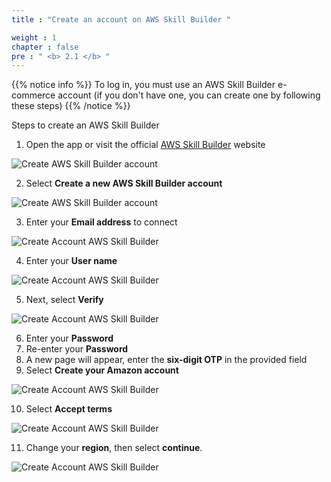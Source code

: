 ```yaml
---
title : "Create an account on AWS Skill Builder "

weight : 1
chapter : false
pre : " <b> 2.1 </b> "
---
```

{{% notice info %}}
To log in, you must use an AWS Skill Builder e-commerce account (if you don't have one, you can create one by following these steps)
{{% /notice %}}

Steps to create an AWS Skill Builder

1. Open the app or visit the official [AWS Skill Builder](https://explore.skillbuilder.aws/learn) website

![Create AWS Skill Builder account](/images/2.prerequisite/2.1-CreateanaccountonAmazon/01-createAWSskillbuilder.png)

2. Select **Create a new AWS Skill Builder account**

![Create AWS Skill Builder account](/images/2.prerequisite/2.1-createanaccountonawsskillbuilder/02-createAWSskillbuilder.png)

3. Enter your **Email address** to connect

![Create Account AWS Skill Builder](/images/2.prerequisite/2.1-createanaccountonawsskillbuilder/03-createAWSskillbuilder.png)

4. Enter your **User name**

![Create Account AWS Skill Builder](/images/2.prerequisite/2.1-createanaccountonawsskillbuilder/04-createAWSskillbuilder.png)

5. Next, select **Verify**

![Create Account AWS Skill Builder](/images/2.prerequisite/2.1-createanaccountonawsskillbuilder/05-createAWSskillbuilder.png)

6. Enter your **Password**  
7. Re-enter your **Password**  
8. A new page will appear, enter the **six-digit OTP** in the provided field  
9. Select **Create your Amazon account**

![Create Account AWS Skill Builder](/images/2.prerequisite/2.1-createanaccountonawsskillbuilder/06-createAWSskillbuilder.png)

10. Select **Accept terms**

![Create Account AWS Skill Builder](/images/2.prerequisite/2.1-createanaccountonawsskillbuilder/07-createAWSskillbuilder.png)

11. Change your **region**, then select **continue**.

![Create Account AWS Skill Builder](/images/2.prerequisite/2.1-createanaccountonawsskillbuilder/08-createAWSskillbuilder.png)

